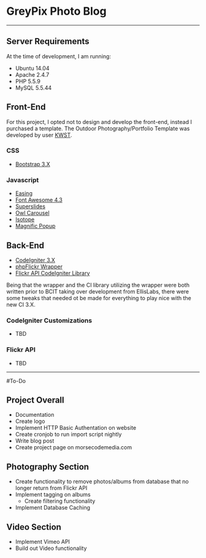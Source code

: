 # GreyPix Photo Blog
- - - -
## Server Requirements
At the time of development, I am running:

- Ubuntu 14.04
- Apache 2.4.7
- PHP 5.5.9
- MySQL 5.5.44

## Front-End
For this project, I opted not to design and develop the front-end, instead I purchased a template. The Outdoor Photography/Portfolio Template was developed by user [KWST](https://themeforest.net/user/kwst). 

### CSS
- [Bootstrap 3.X](http://getbootstrap.com/)

### Javascript
- [Easing](http://gsgd.co.uk/sandbox/jquery/easing/)
- [Font Awesome 4.3](http://fortawesome.github.io/Font-Awesome/)
- [Superslides](https://github.com/nicinabox/superslides)
- [Owl Carousel](http://www.owlcarousel.owlgraphic.com/)
- [Isotope](http://isotope.metafizzy.co/)
- [Magnific Popup](http://dimsemenov.com/plugins/magnific-popup/)

## Back-End
- [CodeIgniter 3.X](https://codeigniter.com)
- [phpFlickr Wrapper](https://github.com/dan-coulter/phpflickr)
- [Flickr API CodeIgniter Library](https://github.com/desta88/Flickr-API-Codeigniter)

Being that the wrapper and the CI library utilizing the wrapper were both written prior to BCIT taking over development from EllisLabs, there were some tweaks that needed ot be made for everything to play nice with the new CI 3.X.

### CodeIgniter Customizations
- TBD

### Flickr API
- TBD

- - - -
#To-Do
## Project Overall
- Documentation
- Create logo
- Implement HTTP Basic Authentation on website
- Create cronjob to run import script nightly
- Write blog post
- Create project page on morsecodemedia.com

## Photography Section
- Create functionality to remove photos/albums from database that no longer return from Flickr API
- Implement tagging on albums
	- Create filtering functionality
- Implement Database Caching
	
## Video Section
- Implement Vimeo API
- Build out Video functionality